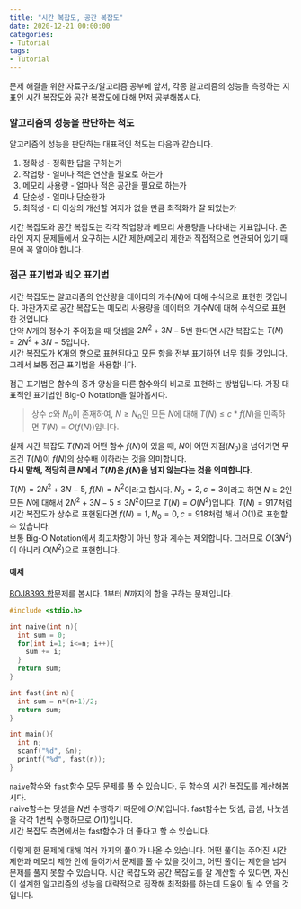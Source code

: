 ```yaml
---
title: "시간 복잡도, 공간 복잡도"
date: 2020-12-21 00:00:00
categories:
- Tutorial
tags:
- Tutorial
---
```


문제 해결을 위한 자료구조/알고리즘 공부에 앞서, 각종 알고리즘의 성능을 측정하는 지표인 시간 복잡도와 공간 복잡도에 대해 먼저 공부해봅시다.

### 알고리즘의 성능을 판단하는 척도
알고리즘의 성능을 판단하는 대표적인 척도는 다음과 같습니다.
1. 정확성 - 정확한 답을 구하는가
2. 작업량 - 얼마나 적은 연산을 필요로 하는가
3. 메모리 사용량 - 얼마나 적은 공간을 필요로 하는가
4. 단순성 - 얼마나 단순한가
5. 최적성 - 더 이상의 개선할 여지가 없을 만큼 최적화가 잘 되었는가

시간 복잡도와 공간 복잡도는 각각 작업량과 메모리 사용량을 나타내는 지표입니다. 온라인 저지 문제들에서 요구하는 시간 제한/메모리 제한과 직접적으로 연관되어 있기 때문에 꼭 알아야 합니다.

### 점근 표기법과 빅오 표기법
시간 복잡도는 알고리즘의 연산량을 데이터의 개수($N$)에 대해 수식으로 표현한 것입니다. 마찬가지로 공간 복잡도는 메모리 사용량을 데이터의 개수$N$에 대해 수식으로 표현한 것입니다.<br>
만약 $N$개의 정수가 주어졌을 때 덧셈을 $2N^2 + 3N - 5$번 한다면 시간 복잡도는 $T(N) = 2N^2 + 3N - 5$입니다.<br>
시간 복잡도가 $K$개의 항으로 표현된다고 모든 항을 전부 표기하면 너무 힘들 것입니다. 그래서 보통 점근 표기법을 사용합니다.

점근 표기법은 함수의 증가 양상을 다른 함수와의 비교로 표현하는 방법입니다. 가장 대표적인 표기법인 Big-O Notation을 알아봅시다.

> 상수 $c$와 $N_0$이 존재하여, $N \geq N_0$인 모든 $N$에 대해 $T(N) \leq c * f(N)$을 만족하면 $T(N) = O(f(N))$입니다.

실제 시간 복잡도 $T(N)$과 어떤 함수 $f(N)$이 있을 때, $N$이 어떤 지점($N_0$)을 넘어가면 무조건 $T(N)$이 $f(N)$의 상수배 이하라는 것을 의미합니다.<br>
**다시 말해, 적당히 큰 $N$에서 $T(N)$은 $f(N)$을 넘지 않는다는 것을 의미합니다.**

$T(N) = 2N^2 + 3N - 5$, $f(N) = N^2$이라고 합시다. $N_0 = 2, c = 3$이라고 하면 $N \geq 2$인 모든 $N$에 대해서 $2N^2 + 3N - 5 \leq 3N^2$이므로 $T(N) = O(N^2)$입니다. $T(N) = 917$처럼 시간 복잡도가 상수로 표현된다면 $f(N) = 1, N_0 = 0, c = 918$처럼 해서 $O(1)$로 표현할 수 있습니다.<br>
보통 Big-O Notation에서 최고차항이 아닌 항과 계수는 제외합니다. 그러므로 $O(3N^2)$이 아니라 $O(N^2)$으로 표현합니다.

#### 예제
[BOJ8393 합](https://www.acmicpc.net/problem/8393)문제를 봅시다. 1부터 $N$까지의 합을 구하는 문제입니다.

```cpp
#include <stdio.h>

int naive(int n){
  int sum = 0;
  for(int i=1; i<=n; i++){
    sum += i;
  }
  return sum;
}

int fast(int n){
  int sum = n*(n+1)/2;
  return sum;
}

int main(){
  int n;
  scanf("%d", &n);
  printf("%d", fast(n));
}
```
`naive`함수와 `fast`함수 모두 문제를 풀 수 있습니다. 두 함수의 시간 복잡도를 계산해봅시다.<br>
naive함수는 덧셈을 $N$번 수행하기 때문에 $O(N)$입니다. fast함수는 덧셈, 곱셈, 나눗셈을 각각 1번씩 수행하므로 $O(1)$입니다.<br>
시간 복잡도 측면에서는 fast함수가 더 좋다고 할 수 있습니다.

이렇게 한 문제에 대해 여러 가지의 풀이가 나올 수 있습니다. 어떤 풀이는 주어진 시간 제한과 메모리 제한 안에 들어가서 문제를 풀 수 있을 것이고, 어떤 풀이는 제한을 넘겨 문제를 풀지 못할 수 있습니다. 시간 복잡도와 공간 복잡도를 잘 계산할 수 있다면, 자신이 설계한 알고리즘의 성능을 대략적으로 짐작해 최적화를 하는데 도움이 될 수 있을 것입니다.
